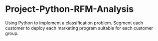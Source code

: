 # Project-Python-RFM-Analysis
Using Python to implement a classification problem. Segment each customer to deploy each marketing program suitable for each customer group.
